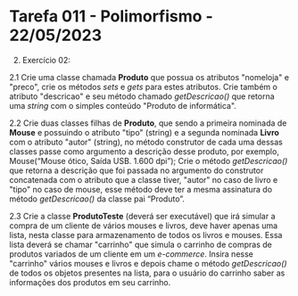 # Tarefa 011 - Polimorfismo - 22/05/2023

2. Exercício 02:

2.1 Crie uma classe chamada **Produto** que possua os atributos "nomeloja" e "preco", crie os métodos _sets_ e _gets_ para estes atributos. Crie também o atributo "descricao" e seu método chamado _getDescricao()_ que retorna uma _string_ com o simples conteúdo "Produto de informática".

2.2 Crie duas classes filhas de **Produto**, que sendo a primeira nominada de **Mouse** e possuindo o atributo "tipo" (string) e a segunda nominada **Livro** com o atributo "autor" (string), no método construtor de cada uma dessas classes passe como argumento a descrição desse produto, por exemplo, Mouse(“Mouse ótico, Saída USB. 1.600 dpi”); Crie o método _getDescricao()_ que retorna a descrição que foi passada no argumento do construtor concatenada com o atributo que a classe tiver, "autor" no caso de livro e "tipo" no caso de mouse, esse método deve ter a mesma assinatura do método _getDescricao()_ da classe pai “Produto”.

2.3 Crie a classe **ProdutoTeste** (deverá ser executável) que irá simular a compra de um cliente de vários mouses e livros, deve haver apenas uma lista, nesta classe para armazenamento de todos os livros e mouses. Essa lista deverá se chamar "carrinho" que simula o carrinho de compras de produtos variados de um cliente em um _e-commerce_. Insira nesse "carrinho" vários mouses e livros e depois chame o método _getDescricao()_ de todos os objetos presentes na lista, para o usuário do carrinho saber as informações dos produtos em seu carrinho.
